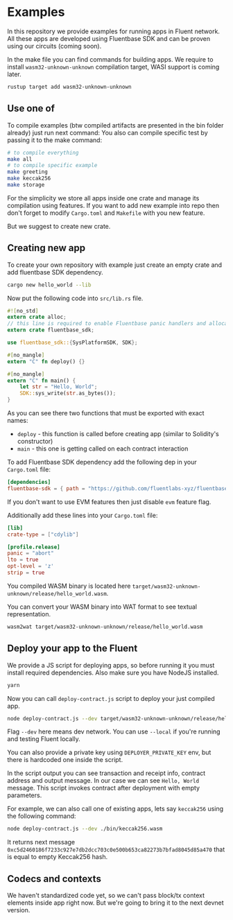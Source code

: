 Examples
========

In this repository we provide examples for running apps in Fluent network.
All these apps are developed using Fluentbase SDK and can be proven using our circuits (coming soon).

In the make file you can find commands for building apps.
We require to install `wasm32-unknown-unknown` compilation target, WASI support is coming later.

```bash
rustup target add wasm32-unknown-unknown
```

## Use one of 

To compile examples (btw compiled artifacts are presented in the bin folder already) just run next command:
You also can compile specific test by passing it to the make command:

```bash
# to compile everything
make all
# to compile specific example
make greeting
make keccak256
make storage
```

For the simplicity we store all apps inside one crate and manage its compilation using features.
If you want to add new example into repo then don't forget to modify `Cargo.toml` and `Makefile` with you new feature.

But we suggest to create new crate.

## Creating new app

To create your own repository with example just create an empty crate and add fluentbase SDK dependency.

```bash
cargo new hello_world --lib
```

Now put the following code into `src/lib.rs` file.

```rust
#![no_std]
extern crate alloc;
// this line is required to enable Fluentbase panic handlers and allocators
extern crate fluentbase_sdk;

use fluentbase_sdk::{SysPlatformSDK, SDK};

#[no_mangle]
extern "C" fn deploy() {}

#[no_mangle]
extern "C" fn main() {
    let str = "Hello, World";
    SDK::sys_write(str.as_bytes());
}
```

As you can see there two functions that must be exported with exact names:
- `deploy` - this function is called before creating app (similar to Solidity's constructor)
- `main` - this one is getting called on each contract interaction

To add Fluentbase SDK dependency add the following dep in your `Cargo.toml` file:

```toml
[dependencies]
fluentbase-sdk = { path = "https://github.com/fluentlabs-xyz/fluentbase", default-features = false, features = ["evm"] }
```

If you don't want to use EVM features then just disable `evm` feature flag.

Additionally add these lines into your `Cargo.toml` file:

```toml
[lib]
crate-type = ["cdylib"]

[profile.release]
panic = "abort"
lto = true
opt-level = 'z'
strip = true
```

You compiled WASM binary is located here `target/wasm32-unknown-unknown/release/hello_world.wasm`.

You can convert your WASM binary into WAT format to see textual representation.

```bash
wasm2wat target/wasm32-unknown-unknown/release/hello_world.wasm
```

## Deploy your app to the Fluent

We provide a JS script for deploying apps, so before running it you must install required dependencies.
Also make sure you have NodeJS installed.

```bash
yarn
```

Now you can call `deploy-contract.js` script to deploy your just compiled app.

```bash
node deploy-contract.js --dev target/wasm32-unknown-unknown/release/hello_world.wasm
```

Flag `--dev` here means dev network.
You can use `--local` if you're running and testing Fluent locally.

You can also provide a private key using `DEPLOYER_PRIVATE_KEY` env, but there is hardcoded one inside the script.

In the script output you can see transaction and receipt info, contract address and output message.
In our case we can see `Hello, World` message.
This script invokes contract after deployment with empty parameters.

For example, we can also call one of existing apps, lets say `keccak256` using the following command:

```bash
node deploy-contract.js --dev ./bin/keccak256.wasm
```

It returns next message `0xc5d2460186f7233c927e7db2dcc703c0e500b653ca82273b7bfad8045d85a470` that is equal to empty Keccak256 hash.

## Codecs and contexts

We haven't standardized code yet, so we can't pass block/tx context elements inside app right now.
But we're going to bring it to the next devnet version.